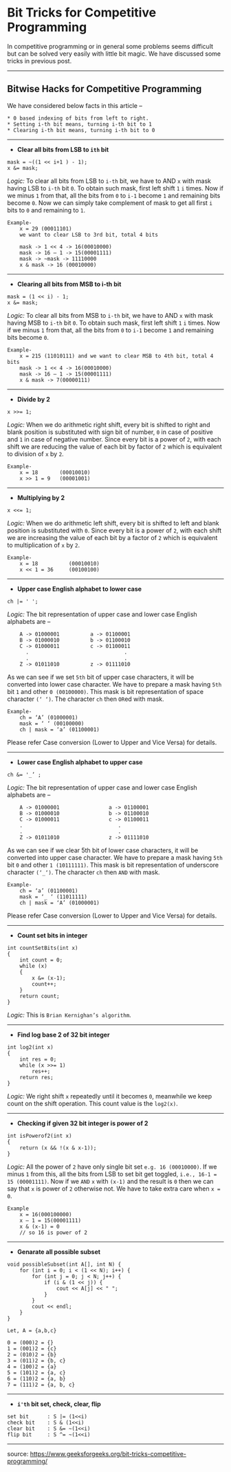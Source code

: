 Bit Tricks for Competitive Programming
======================================

In competitive programming or in general some problems seems difficult but can be solved very easily with little bit magic. We have discussed some tricks in previous post.

----------------

Bitwise Hacks for Competitive Programming
-----------------------------------------

We have considered below facts in this article –

    * 0 based indexing of bits from left to right.
    * Setting i-th bit means, turning i-th bit to 1
    * Clearing i-th bit means, turning i-th bit to 0
    
------------------

* **Clear all bits from LSB to `ith` bit**
```
mask = ~((1 << i+1 ) - 1);
x &= mask;
```
*Logic:* To clear all bits from LSB to `i-th` bit, we have to AND `x` with mask having LSB to `i-th` bit `0`. To obtain such mask, first left shift `1` `i` times. Now if we minus `1` from that, all the bits from `0` to `i-1` become `1` and remaining bits become `0`. Now we can simply take complement of mask to get all first `i` bits to `0` and remaining to `1`.
```
Example-
    x = 29 (00011101)
    we want to clear LSB to 3rd bit, total 4 bits

    mask -> 1 << 4 -> 16(00010000)
    mask -> 16 – 1 -> 15(00001111)
    mask -> ~mask -> 11110000
    x & mask -> 16 (00010000)
```
-----------------

* **Clearing all bits from MSB to i-th bit**
```
mask = (1 << i) - 1;
x &= mask;
```
*Logic:* To clear all bits from MSB to `i-th` bit, we have to AND `x` with mask having MSB to `i-th` bit `0`. To obtain such mask, first left shift `1` `i` times. Now if we minus `1` from that, all the bits from `0` to `i-1` become `1` and remaining bits become `0`.
```
Example-
    x = 215 (11010111) and we want to clear MSB to 4th bit, total 4 bits
    mask -> 1 << 4 -> 16(00010000)
    mask -> 16 – 1 -> 15(00001111)
    x & mask -> 7(00000111)
```
----------------------

* **Divide by 2**
```
x >>= 1;
```
*Logic:* When we do arithmetic right shift, every bit is shifted to right and blank position is substituted with sign bit of number, `0` in case of positive and `1` in case of negative number. Since every bit is a power of `2`, with each shift we are reducing the value of each bit by factor of `2` which is equivalent to division of `x` by `2`.
```
Example-
    x = 18       (00010010)
    x >> 1 = 9   (00001001)
```
------------------

* **Multiplying by 2**
```
x <<= 1;
```
*Logic:* When we do arithmetic left shift, every bit is shifted to left and blank position is substituted with `0`. Since every bit is a power of `2`, with each shift we are increasing the value of each bit by a factor of `2` which is equivalent to multiplication of `x` by `2`.
```
Example-
    x = 18          (00010010)
    x << 1 = 36     (00100100)
```
----------------

* **Upper case English alphabet to lower case**
```
ch |= ' ';
```
*Logic:* The bit representation of upper case and lower case English alphabets are –
```
    A -> 01000001          a -> 01100001
    B -> 01000010          b -> 01100010
    C -> 01000011          c -> 01100011
      .                               .
      .                               .
    Z -> 01011010          z -> 01111010
```
As we can see if we set `5th` bit of upper case characters, it will be converted into lower case character. We have to prepare a mask having `5th` bit `1` and other `0 (00100000)`. This mask is bit representation of space character `(‘ ‘)`. The character `ch` then `OR`ed with mask.
```
Example-
    ch = ‘A’ (01000001)
    mask = ‘ ‘ (00100000)
    ch | mask = ‘a’ (01100001)
```
Please refer Case conversion (Lower to Upper and Vice Versa) for details.

--------------------------------

* **Lower case English alphabet to upper case**
```
ch &= '_’ ;
```
*Logic:* The bit representation of upper case and lower case English alphabets are –
```
    A -> 01000001                a -> 01100001
    B -> 01000010                b -> 01100010
    C -> 01000011                c -> 01100011
    .                               .
    .                               .
    Z -> 01011010                z -> 01111010
```
As we can see if we clear 5th bit of lower case characters, it will be converted into upper case character. We have to prepare a mask having `5th` bit `0` and other `1 (10111111)`. This mask is bit representation of underscore character `(‘_‘)`. The character `ch` then `AND` with mask.
```
Example-
    ch = ‘a’ (01100001)
    mask = ‘_ ‘ (11011111)
    ch | mask = ‘A’ (01000001)
```
Please refer Case conversion (Lower to Upper and Vice Versa) for details.

--------------------

* **Count set bits in integer**
```
int countSetBits(int x) 
{ 
    int count = 0; 
    while (x) 
    { 
        x &= (x-1); 
        count++; 
    } 
    return count; 
} 
```
*Logic:* This is `Brian Kernighan’s algorithm`.

------------------------

* **Find log base 2 of 32 bit integer**
```
int log2(int x) 
{ 
    int res = 0; 
    while (x >>= 1) 
        res++; 
    return res; 
} 
```
*Logic:* We right shift `x` repeatedly until it becomes `0`, meanwhile we keep count on the shift operation. This count value is the `log2(x)`.

-------------------------

* **Checking if given 32 bit integer is power of 2**
```
int isPowerof2(int x) 
{ 
    return (x && !(x & x-1)); 
} 
```
*Logic:* All the power of `2` have only single bit set `e.g. 16 (00010000)`. If we minus `1` from this, all the bits from LSB to set bit get toggled, `i.e., 16-1 = 15 (00001111)`. Now if we `AND` `x` with `(x-1)` and the result is `0` then we can say that `x` is power of `2` otherwise not. We have to take extra care when `x = 0`.
```
Example
    x = 16(000100000)
    x – 1 = 15(00001111)
    x & (x-1) = 0
    // so 16 is power of 2
```
--------------------------

* **Genarate all possible subset**
```
void possibleSubset(int A[], int N) {
    for (int i = 0; i < (1 << N); i++) {
        for (int j = 0; j < N; j++) {
            if (i & (1 << j)) {
                cout << A[j] << " ";
            }
        }
        cout << endl;
    }
}
```
```
Let, A = {a,b,c}

0 = (000)2 = {}
1 = (001)2 = {c}
2 = (010)2 = {b}
3 = (011)2 = {b, c}
4 = (100)2 = {a}
5 = (101)2 = {a, c}
6 = (110)2 = {a, b}
7 = (111)2 = {a, b, c}
```
------------------------------

* **`i'th` bit set, check, clear, flip**
```
set bit      : S |= (1<<i)
check bit    : S & (1<<i)
clear bit    : S &= ~(1<<i)
flip bit     : S ^= ~(1<<i)
```
----------------------------

source: https://www.geeksforgeeks.org/bit-tricks-competitive-programming/
